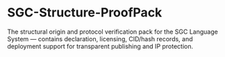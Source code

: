 # SGC-Structure-ProofPack
The structural origin and protocol verification pack for the SGC Language System — contains declaration, licensing, CID/hash records, and deployment support for transparent publishing and IP protection.
